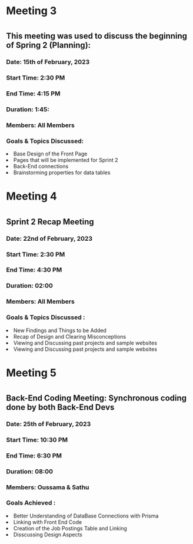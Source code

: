 <h1>Meeting 3 <h1>
<h2>This meeting was used to discuss the beginning of Spring 2 (Planning): </h2>
<h3>Date: 15th of February, 2023</h3>
<h3>Start Time: 2:30 PM</h3>
<h3>End Time: 4:15 PM</h3>
<h3>Duration: 1:45:</h3>
<h3>Members: All Members <h3>
  
<h3>Goals & Topics Discussed:</h3>
  <uo> 
    <li>Base Design of the Front Page </li>
    <li>Pages that will be implemented for Sprint 2 </li>
    <li>Back-End connections</li>
    <li>Brainstorming properties for data tables </li>


<h1>Meeting 4 <h1>
<h2>Sprint 2 Recap Meeting</h2>
<h3>Date: 22nd of February, 2023</h3>
<h3>Start Time: 2:30 PM</h3>
<h3>End Time: 4:30 PM</h3>
<h3>Duration: 02:00</h3>
<h3>Members: All Members <h3>

<h3>Goals & Topics Discussed :</h3>
<uo>
<li>New Findings and Things to be Added</li>
<li>Recap of Design and Clearing Misconceptions </li>
<li>Viewing and Discussing past projects and sample websites</li>
<li>Viewing and Discussing past projects and sample websites</li>
  
<h1>Meeting 5 <h1>
<h2>Back-End Coding Meeting: Synchronous coding done by both Back-End Devs</h2>
<h3>Date: 25th of February, 2023</h3>
<h3>Start Time: 10:30 PM</h3>
<h3>End Time: 6:30 PM</h3>
<h3>Duration: 08:00</h3>
<h3>Members: Oussama & Sathu <h3>
  
<h3>Goals Achieved :</h3>
<uo>
<li>Better Understanding of DataBase Connections with Prisma</li>
<li>Linking with Front End Code </li>
<li>Creation of the Job Postings Table and Linking</li>
<li>Disscussing Design Aspects</li>  
  
